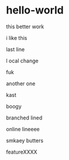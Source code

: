 # hello-world

this better work

i like this

last line

l
ocal change

fuk

another one

kast

boogy

branched lined

online lineeee

smkaey butters

featureXXXX

